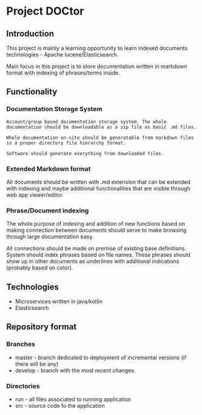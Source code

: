 # Project DOCtor

## Introduction

This project is mainly a learning opportunity to learn indexed documents technologies - Apache lucene/Elasticsearch.

Main focus in this project is to store documentation written in markdown format with indexing of phrases/terms inside.

## Functionality

### Documentation Storage System

``` 
Account/group based documentation storage system. The whole documentation should be downloadable as a zip file as basic .md files.

Whole documentation on-site should be generatable from markdown files in a proper directory file hierarchy format.

Software should generate everything from downloaded files.
```

### Extended Markdown format

All documents should be written with .md extension that can be extended with indexing and maybe additional functionalities that are visible through web app viewer/editor.

### Phrase/Document indexing

The whole purpose of indexing and addition of new functions based on making connection between documents should serve to make browsing through large documentation easy.

All connections should be made on premise of existing base definitions. System should index phrases based on file names. These phrases should show up in other documents as underlines with additional indications (probably based on color).

## Technologies

* Microservices written in java/kotlin
* Elasticsearch

## Repository format

### Branches

* master - branch dedicated to deployment of incremental versions (if there will be any)
* develop - branch with the most recent changes

### Directories

* run - all files associated to running application
* src - source code fo the application
